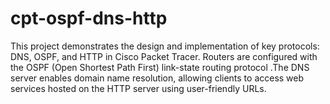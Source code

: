 # cpt-ospf-dns-http
This project demonstrates the design and implementation of key protocols: DNS, OSPF, and HTTP in Cisco Packet Tracer. Routers are configured with the OSPF (Open Shortest Path First) link-state routing protocol .The DNS server enables domain name resolution, allowing clients to access web services hosted on the HTTP server using user-friendly URLs. 
